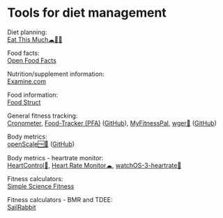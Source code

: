 
# Tools for diet management

Diet planning:  
[Eat This Much☁🍎🤖](https://www.eatthismuch.com/)

Food facts:  
[Open Food Facts](https://openfoodfacts.org)

Nutrition/supplement information:  
[Examine.com](https://examine.com/)

Food information:  
[Food Struct](https://foodstruct.com/)

General fitness tracking:  
[Cronometer](https://cronometer.com/),
[Food-Tracker (PFA)](https://f-droid.org/packages/org.secuso.privacyfriendlyfoodtracker/) ([GitHub](https://github.com/SecUSo/privacy-friendly-food-tracker)),
[MyFitnessPal](https://www.myfitnesspal.com/),
[wger💾](https://wger.de/en/software/features) ([GitHub](https://github.com/wger-project/wger))

Body metrics:  
[openScale🆓🤖](https://f-droid.org/packages/com.health.openscale/) ([GitHub](https://github.com/oliexdev/openScale))

Body metrics - heartrate monitor:  
[HeartControl🍎](https://github.com/thomaspaulmann/HeartControl),
[Heart Rate Monitor☁](https://heartrate.netlify.app/),
[watchOS-3-heartrate🍎](https://github.com/coolioxlr/watchOS-3-heartrate)

Fitness calculators:  
[Simple Science Fitness](https://ss.fitness/calculators)

Fitness calculators - BMR and TDEE:  
[SailRabbit](https://www.sailrabbit.com/bmr/)
